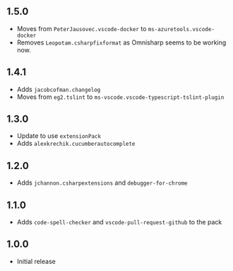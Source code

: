 ## 1.5.0

- Moves from `PeterJausovec.vscode-docker` to `ms-azuretools.vscode-docker`
- Removes `Leopotam.csharpfixformat` as Omnisharp seems to be working now.

## 1.4.1

- Adds `jacobcofman.changelog`
- Moves from `eg2.tslint` to `ms-vscode.vscode-typescript-tslint-plugin`

## 1.3.0

- Update to use `extensionPack`
- Adds `alexkrechik.cucumberautocomplete`

## 1.2.0

- Adds `jchannon.csharpextensions` and `debugger-for-chrome`

## 1.1.0

- Adds `code-spell-checker` and `vscode-pull-request-github` to the pack

## 1.0.0

- Initial release
